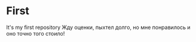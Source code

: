 # First
It's my first repository
Жду оценки, пыхтел долго, но мне понравилось и оно точно того стоило!
